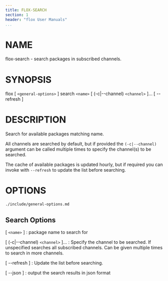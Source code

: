 ```yaml
---
title: FLOX-SEARCH
section: 1
header: "flox User Manuals"
...
```



# NAME

flox-search - search packages in subscribed channels.

# SYNOPSIS

flox [ `<general-options>` ] search `<name>` [ (-c|\--channel) `<channel>` ]... [ \--refresh ]

# DESCRIPTION

Search for available packages matching name.

All channels are searched by default, but if provided
the `(-c|--channel)` argument can be called multiple times
to specify the channel(s) to be searched.

The cache of available packages is updated hourly, but if required
you can invoke with `--refresh` to update the list before searching.

# OPTIONS

```{.include}
./include/general-options.md
```

## Search Options

[ `<name>` ]
:   package name to search for

[ (-c|\--channel) `<channel>` ]...
:   Specify the channel to be searched.
    If unspecified searches all subscribed channels.
    Can be given multiple times to search in more channels.

[ \--refresh ]
:   Update the list before searching.

[ \--json ]
:   output the search results in json format
